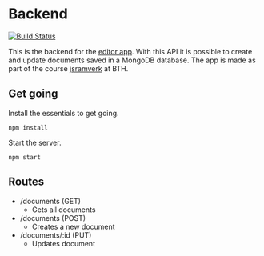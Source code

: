 # Backend

[![Build Status](https://app.travis-ci.com/sigridjonsson/backendJS.svg?branch=main)](https://app.travis-ci.com/sigridjonsson/backendJS)

This is the backend for the [editor app](https://github.com/sigridjonsson/frontendJS).
With this API it is possible to create and update documents saved in a MongoDB
database.
The app is made as part of the course [jsramverk](https://jsramverk.se) at BTH.

Get going
-----------------------------------
Install the essentials to get going.
```
npm install
```

Start the server.
```
npm start
```

Routes
-----------------------------------
- /documents (GET)
    - Gets all documents
- /documents (POST)
    - Creates a new document
- /documents/:id (PUT)
    - Updates document
